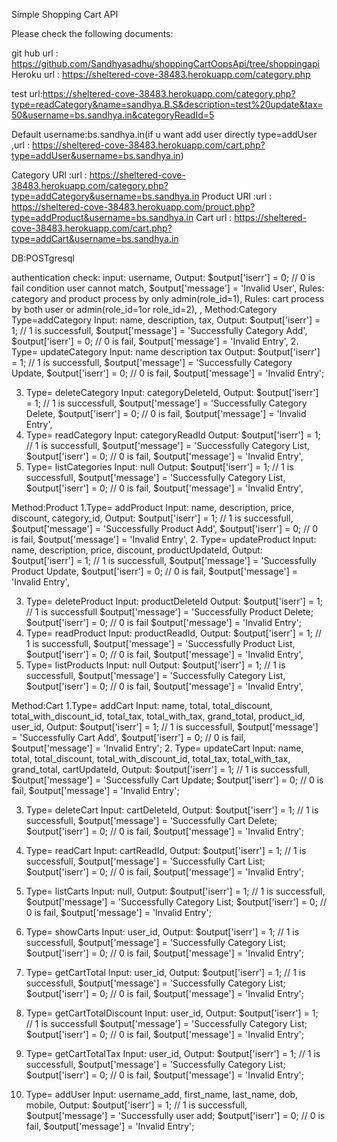 Simple Shopping Cart API

Please check the following documents:

git hub url : https://github.com/Sandhyasadhu/shoppingCartOopsApi/tree/shoppingapi 
Heroku url : https://sheltered-cove-38483.herokuapp.com/category.php

test url:https://sheltered-cove-38483.herokuapp.com/category.php?type=readCategory&name=sandhya.B.S&description=test%20update&tax=50&username=bs.sandhya.in&categoryReadId=5
 
 Default username:bs.sandhya.in(if u want add user directly type=addUser ,url : https://sheltered-cove-38483.herokuapp.com/cart.php?type=addUser&username=bs.sandhya.in)
 
 Category URl :url : https://sheltered-cove-38483.herokuapp.com/category.php?type=addCategory&username=bs.sandhya.in
 Product URl :url : https://sheltered-cove-38483.herokuapp.com/prouct.php?type=addProduct&username=bs.sandhya.in
 Cart url :  https://sheltered-cove-38483.herokuapp.com/cart.php?type=addCart&username=bs.sandhya.in
 
DB:POSTgresql

authentication check:
input: 
username,
Output:
	$output['iserr'] 			= 0; // 0 is fail condition user cannot match,
	$output['message'] 			= 'Invalid User',
Rules: category and product process by only admin(role_id=1),
Rules: cart process by both user or admin(role_id=1or role_id=2),
,
Method:Category
Type=addCategory
Input:
	name,
	description,
	tax,
Output:
	$output['iserr'] 			= 1; // 1 is successfull,
	$output['message'] 		= 'Successfully Category Add',
$output['iserr'] 			= 0; // 0 is fail,
	$output['message'] 		= 'Invalid Entry',
2. Type= updateCategory
Input:
	name
description
tax
Output:
	$output['iserr'] 			= 1; // 1 is successfull,
	$output['message'] 		= 'Successfully Category Update,
$output['iserr'] 			= 0; // 0 is fail,
	$output['message'] 		= 'Invalid Entry';

3. Type= deleteCategory
Input:
	categoryDeleteId,
Output:
	$output['iserr'] 			= 1; // 1 is successfull,
	$output['message'] 		= 'Successfully Category Delete,
$output['iserr'] 			= 0; // 0 is fail,
	$output['message'] 		= 'Invalid Entry',
4. Type= readCategory
Input:
	categoryReadId
Output:
	$output['iserr'] 			= 1; // 1 is successfull,
	$output['message'] 		= 'Successfully Category List,
$output['iserr'] 			= 0; // 0 is fail,
	$output['message'] 		= 'Invalid Entry',
5. Type= listCategories
Input:
	null
Output:
	$output['iserr'] 			= 1; // 1 is successfull,
	$output['message'] 		= 'Successfully Category List,
$output['iserr'] 			= 0; // 0 is fail,
	$output['message'] 		= 'Invalid Entry',


Method:Product
1.Type= addProduct
Input:
	name,
	description,
	price,
	discount,
	category_id,
Output:
	$output['iserr'] 			= 1; // 1 is successfull,
	$output['message'] 		= 'Successfully Product Add',
$output['iserr'] 			= 0; // 0 is fail,
	$output['message'] 		= 'Invalid Entry',
2. Type= updateProduct
Input:
	name,
	description,
	price,
	discount,
	productUpdateId,
Output:
	$output['iserr'] 			= 1; // 1 is successfull,
	$output['message'] 		= 'Successfully Product Update,
$output['iserr'] 			= 0; // 0 is fail,
	$output['message'] 		= 'Invalid Entry',

3. Type= deleteProduct
Input:
	productDeleteId
Output:
	$output['iserr'] 			= 1; // 1 is successfull
	$output['message'] 		= 'Successfully Product Delete;
$output['iserr'] 			= 0; // 0 is fail
	$output['message'] 		= 'Invalid Entry';
4. Type= readProduct
Input:
	productReadId,
Output:
	$output['iserr'] 			= 1; // 1 is successfull,
	$output['message'] 		= 'Successfully Product  List,
$output['iserr'] 			= 0; // 0 is fail,
	$output['message'] 		= 'Invalid Entry',
5. Type= listProducts
Input:
	null
Output:
	$output['iserr'] 			= 1; // 1 is successfull,
	$output['message'] 		= 'Successfully Category List,
$output['iserr'] 			= 0; // 0 is fail,
	$output['message'] 		= 'Invalid Entry',


Method:Cart
1.Type= addCart
Input:
	name,
	total,
	total_discount,
	total_with_discount_id,
	total_tax,
	total_with_tax,
	grand_total,
	product_id,
	user_id,
Output:
	$output['iserr'] 			= 1; // 1 is successfull,
	$output['message'] 		= 'Successfully Cart Add',
$output['iserr'] 			= 0; // 0 is fail,
	$output['message'] 		= 'Invalid Entry';
2. Type= updateCart
Input:
	name,
	total,
	total_discount,
	total_with_discount_id,
	total_tax,
	total_with_tax,
	grand_total,
	cartUpdateId,
Output:
	$output['iserr'] 			= 1; // 1 is successfull,
	$output['message'] 		= 'Successfully Cart Update;
$output['iserr'] 			= 0; // 0 is fail,
	$output['message'] 		= 'Invalid Entry';

3. Type= deleteCart
Input:
	cartDeleteId,
Output:
	$output['iserr'] 			= 1; // 1 is successfull,
	$output['message'] 		= 'Successfully Cart Delete;
$output['iserr'] 			= 0; // 0 is fail,
	$output['message'] 		= 'Invalid Entry';
4. Type= readCart
Input:
	cartReadId,
Output:
	$output['iserr'] 			= 1; // 1 is successfull,
	$output['message'] 		= 'Successfully Cart  List;
$output['iserr'] 			= 0; // 0 is fail,
	$output['message'] 		= 'Invalid Entry';
5. Type= listCarts
Input:
	null,
Output:
	$output['iserr'] 			= 1; // 1 is successfull,
	$output['message'] 		= 'Successfully Category List;
$output['iserr'] 			= 0; // 0 is fail,
	$output['message'] 		= 'Invalid Entry';

6. Type= showCarts
Input:
	user_id,
Output:
	$output['iserr'] 			= 1; // 1 is successfull,
	$output['message'] 		= 'Successfully Category List;
$output['iserr'] 			= 0; // 0 is fail,
	$output['message'] 		= 'Invalid Entry';

7. Type= getCartTotal
Input:
	user_id,
Output:
	$output['iserr'] 			= 1; // 1 is successfull,
	$output['message'] 		= 'Successfully Category List;
$output['iserr'] 			= 0; // 0 is fail,
	$output['message'] 		= 'Invalid Entry';
8. Type= getCartTotalDiscount
Input:
	user_id,
Output:
	$output['iserr'] 			= 1; // 1 is successfull
	$output['message'] 		= 'Successfully Category List;
$output['iserr'] 			= 0; // 0 is fail,
	$output['message'] 		= 'Invalid Entry';
9. Type= getCartTotalTax
Input:
	user_id,
Output:
	$output['iserr'] 			= 1; // 1 is successfull,
	$output['message'] 		= 'Successfully Category List;
$output['iserr'] 			= 0; // 0 is fail,
	$output['message'] 		= 'Invalid Entry';
10. Type= addUser
Input:
	username_add,
	first_name,
	last_name,
	dob,
	mobile,
Output:
	$output['iserr'] 			= 1; // 1 is successfull,
	$output['message'] 		= 'Successfully user  add;
$output['iserr'] 			= 0; // 0 is fail,
	$output['message'] 		= 'Invalid Entry';

